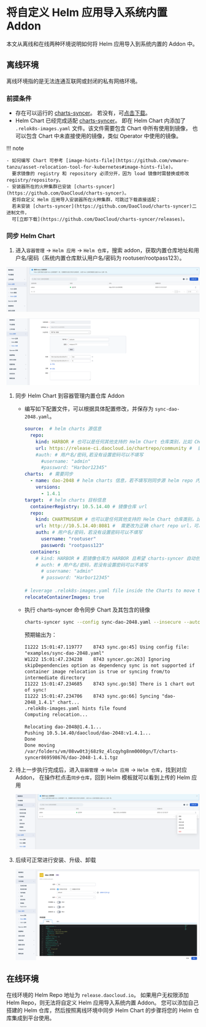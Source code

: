 # 将自定义 Helm 应用导入系统内置 Addon

本文从离线和在线两种环境说明如何将 Helm 应用导入到系统内置的 Addon 中。

## 离线环境

离线环境指的是无法连通互联网或封闭的私有网络环境。

### 前提条件

- 存在可以运行的 [charts-syncer](https://github.com/DaoCloud/charts-syncer)。
  若没有，可[点击下载](https://github.com/DaoCloud/charts-syncer/releases)。
- Helm Chart 已经完成适配 [charts-syncer](https://github.com/DaoCloud/charts-syncer)。
  即在 Helm Chart 内添加了 `.relok8s-images.yaml` 文件。该文件需要包含 Chart 中所有使用到镜像，
  也可以包含 Chart 中未直接使用的镜像，类似 Operator 中使用的镜像。

!!! note

    - 如何编写 Chart 可参考 [image-hints-file](https://github.com/vmware-tanzu/asset-relocation-tool-for-kubernetes#image-hints-file)。
      要求镜像的 registry 和 repository 必须分开，因为 load 镜像时需替换或修改 registry/repository。
    - 安装器所在的火种集群已安装 [charts-syncer](https://github.com/DaoCloud/charts-syncer)。
      若将自定义 Helm 应用导入安装器所在火种集群，可跳过下载直接适配；
      若未安装 [charts-syncer](https://github.com/DaoCloud/charts-syncer)二进制文件，
      可[立即下载](https://github.com/DaoCloud/charts-syncer/releases)。

### 同步 Helm Chart

1. 进入`容器管理` -> `Helm 应用` -> `Helm 仓库`，搜索 addon，获取内置仓库地址和用户名/密码（系统内置仓库默认用户名/密码为 rootuser/rootpass123）。

  ![helmlist](../../images/helmlist.png)
  
  ![helmdetail](../../images/helmdetail.png)
  
1. 同步 Helm Chart 到容器管理内置仓库 Addon

    * 编写如下配置文件，可以根据具体配置修改，并保存为 `sync-dao-2048.yaml`。

        ```yaml
        source:  # helm charts 源信息
          repo:
            kind: HARBOR # 也可以是任何其他支持的 Helm Chart 仓库类别，比如 CHARTMUSEUM
            url: https://release-ci.daocloud.io/chartrepo/community #  需更改为 chart repo url
            #auth: # 用户名/密码,若没有设置密码可以不填写
              #username: "admin"
              #password: "Harbor12345"
        charts:  # 需要同步
          - name: dao-2048 # helm charts 信息，若不填写则同步源 helm repo 内所有 charts
            versions:
              - 1.4.1
        target:  # helm charts 目标信息
          containerRegistry: 10.5.14.40 # 镜像仓库 url
          repo:
            kind: CHARTMUSEUM # 也可以是任何其他支持的 Helm Chart 仓库类别，比如 HARBOR
            url: http://10.5.14.40:8081 #  需更改为正确 chart repo url，可以通过 helm repo add $HELM-REPO 验证地址是否正确
            auth: # 用户名/密码，若没有设置密码可以不填写
              username: "rootuser"
              password: "rootpass123"
          containers:
            # kind: HARBOR # 若镜像仓库为 HARBOR 且希望 charts-syncer 自动创建镜像 Repository 则填写该字段  
            # auth: # 用户名/密码，若没有设置密码可以不填写 
              # username: "admin"
              # password: "Harbor12345"
 
        # leverage .relok8s-images.yaml file inside the Charts to move the container images too
        relocateContainerImages: true
        ```

    * 执行 charts-syncer 命令同步 Chart 及其包含的镜像

        ```sh
        charts-syncer sync --config sync-dao-2048.yaml --insecure --auto-create-repository
        ```

        预期输出为：

        ```console
        I1222 15:01:47.119777    8743 sync.go:45] Using config file: "examples/sync-dao-2048.yaml"
        W1222 15:01:47.234238    8743 syncer.go:263] Ignoring skipDependencies option as dependency sync is not supported if container image relocation is true or syncing from/to intermediate directory
        I1222 15:01:47.234685    8743 sync.go:58] There is 1 chart out of sync!
        I1222 15:01:47.234706    8743 sync.go:66] Syncing "dao-2048_1.4.1" chart...
        .relok8s-images.yaml hints file found
        Computing relocation...
 
        Relocating dao-2048@1.4.1...
        Pushing 10.5.14.40/daocloud/dao-2048:v1.4.1...
        Done
        Done moving /var/folders/vm/08vw0t3j68z9z_4lcqyhg8nm0000gn/T/charts-syncer869598676/dao-2048-1.4.1.tgz
        ```

1. 待上一步执行完成后，进入`容器管理` -> `Helm 应用` -> `Helm 仓库`，找到对应 Addon，
   在操作栏点击`同步仓库`，回到 Helm 模板就可以看到上传的 Helm 应用

    ![helm同步](../../images/helmsyn.png)

1. 后续可正常进行安装、升级、卸载

    ![安装升级](../../images/Installation-and-upgrade.png)

## 在线环境

在线环境的 Helm Repo 地址为 `release.daocloud.io`。
如果用户无权限添加 Helm Repo，则无法将自定义 Helm 应用导入系统内置 Addon。
您可以添加自己搭建的 Helm 仓库，然后按照离线环境中同步 Helm Chart 的步骤将您的 Helm 仓库集成到平台使用。
